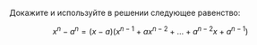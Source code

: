 Докажите и используйте в решении следующее равенство:

$$ x^n - a^n = (x-a)(x^{n-1} + ax^{n-2} + \ldots + a^{n-2}x + a^{n-1}) $$